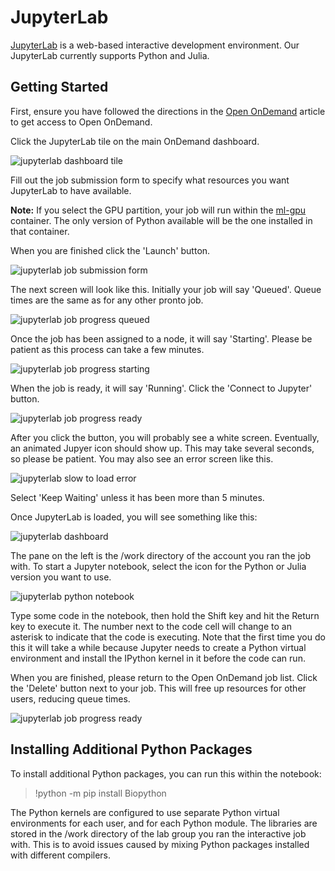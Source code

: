 # JupyterLab

[JupyterLab](https://jupyter.org/) is a web-based interactive development environment. Our JupyterLab currently supports Python and Julia.

Getting Started
---------------

First, ensure you have followed the directions in the [Open OnDemand](index.md) article to get access to Open OnDemand.

Click the JupyterLab tile on the main OnDemand dashboard.

![jupyterlab dashboard tile](img/jupyterlab_tile_1.png)

Fill out the job submission form to specify what resources you want JupyterLab to have available.

**Note:** If you select the GPU partition, your job will run within the [ml-gpu](../pronto/machine_learning.md) container. The only version of Python available will be the one installed in that container.

When you are finished click the 'Launch' button.

![jupyterlab job submission form](img/jupyterlab_form_0.png)

The next screen will look like this. Initially your job will say 'Queued'. Queue times are the same as for any other pronto job.

![jupyterlab job progress queued](img/jupyterlab_queued_0.png)

Once the job has been assigned to a node, it will say 'Starting'. Please be patient as this process can take a few minutes.

![jupyterlab job progress starting](img/jupyterlab_starting_0.png)

When the job is ready, it will say 'Running'. Click the 'Connect to Jupyter' button.

![jupyterlab job progress ready](img/jupyterlab_ready_0.png)

After you click the button, you will probably see a white screen. Eventually, an animated Jupyer icon should show up. This may take several seconds, so please be patient. You may also see an error screen like this.

![jupyterlab slow to load error](img/jupyterlab_error_0.png)

Select 'Keep Waiting' unless it has been more than 5 minutes.

Once JupyterLab is loaded, you will see something like this:

![jupyterlab dashboard](img/jupyterlab_dashboard_0.png)

The pane on the left is the /work directory of the account you ran the job with. To start a Jupyter notebook, select the icon for the Python or Julia version you want to use.

![jupyterlab python notebook](img/jupyterlab_python_0.png)

Type some code in the notebook, then hold the Shift key and hit the Return key to execute it. The number next to the code cell will change to an asterisk to indicate that the code is executing. Note that the first time you do this it will take a while because Jupyter needs to create a Python virtual environment and install the IPython kernel in it before the code can run.

When you are finished, please return to the Open OnDemand job list. Click the 'Delete' button next to your job. This will free up resources for other users, reducing queue times.

![jupyterlab job progress ready](img/jupyterlab_ready_0.png)

Installing Additional Python Packages
-------------------------------------

To install additional Python packages, you can run this within the notebook:

> !python -m pip install Biopython

The Python kernels are configured to use separate Python virtual environments for each user, and for each Python module. The libraries are stored in the /work directory of the lab group you ran the interactive job with. This is to avoid issues caused by mixing Python packages installed with different compilers.